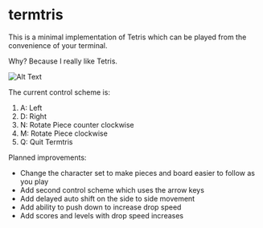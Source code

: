 # termtris

This is a minimal implementation of Tetris which can be played from the convenience of your terminal.

Why? Because I really like Tetris.

![Alt Text](https://cdn.discordapp.com/attachments/665849154186248202/935680885414572122/termtris_cropped.gif)

The current control scheme is:

1. A: Left
2. D: Right
3. N: Rotate Piece counter clockwise
4. M: Rotate Piece clockwise
5. Q: Quit Termtris

Planned improvements:

- Change the character set to make pieces and board easier to follow as you play
- Add second control scheme which uses the arrow keys
- Add delayed auto shift on the side to side movement
- Add ability to push down to increase drop speed
- Add scores and levels with drop speed increases
